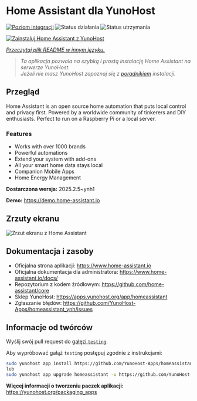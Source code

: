 <!--
To README zostało automatycznie wygenerowane przez <https://github.com/YunoHost/apps/tree/master/tools/readme_generator>
Nie powinno być ono edytowane ręcznie.
-->

# Home Assistant dla YunoHost

[![Poziom integracji](https://apps.yunohost.org/badge/integration/homeassistant)](https://ci-apps.yunohost.org/ci/apps/homeassistant/)
![Status działania](https://apps.yunohost.org/badge/state/homeassistant)
![Status utrzymania](https://apps.yunohost.org/badge/maintained/homeassistant)

[![Zainstaluj Home Assistant z YunoHost](https://install-app.yunohost.org/install-with-yunohost.svg)](https://install-app.yunohost.org/?app=homeassistant)

*[Przeczytaj plik README w innym języku.](./ALL_README.md)*

> *Ta aplikacja pozwala na szybką i prostą instalację Home Assistant na serwerze YunoHost.*  
> *Jeżeli nie masz YunoHost zapoznaj się z [poradnikiem](https://yunohost.org/install) instalacji.*

## Przegląd

Home Assistant is an open source home automation that puts local control and privacy first. Powered by a worldwide community of tinkerers and DIY enthusiasts. Perfect to run on a Raspberry Pi or a local server. 

### Features

- Works with over 1000 brands
- Powerful automations
- Extend your system with add-ons
- All your smart home data stays local
- Companion Mobile Apps
- Home Energy Management


**Dostarczona wersja:** 2025.2.5~ynh1

**Demo:** <https://demo.home-assistant.io>

## Zrzuty ekranu

![Zrzut ekranu z Home Assistant](./doc/screenshots/screenshot1.png)

## Dokumentacja i zasoby

- Oficjalna strona aplikacji: <https://www.home-assistant.io>
- Oficjalna dokumentacja dla administratora: <https://www.home-assistant.io/docs/>
- Repozytorium z kodem źródłowym: <https://github.com/home-assistant/core>
- Sklep YunoHost: <https://apps.yunohost.org/app/homeassistant>
- Zgłaszanie błędów: <https://github.com/YunoHost-Apps/homeassistant_ynh/issues>

## Informacje od twórców

Wyślij swój pull request do [gałęzi `testing`](https://github.com/YunoHost-Apps/homeassistant_ynh/tree/testing).

Aby wypróbować gałąź `testing` postępuj zgodnie z instrukcjami:

```bash
sudo yunohost app install https://github.com/YunoHost-Apps/homeassistant_ynh/tree/testing --debug
lub
sudo yunohost app upgrade homeassistant -u https://github.com/YunoHost-Apps/homeassistant_ynh/tree/testing --debug
```

**Więcej informacji o tworzeniu paczek aplikacji:** <https://yunohost.org/packaging_apps>
